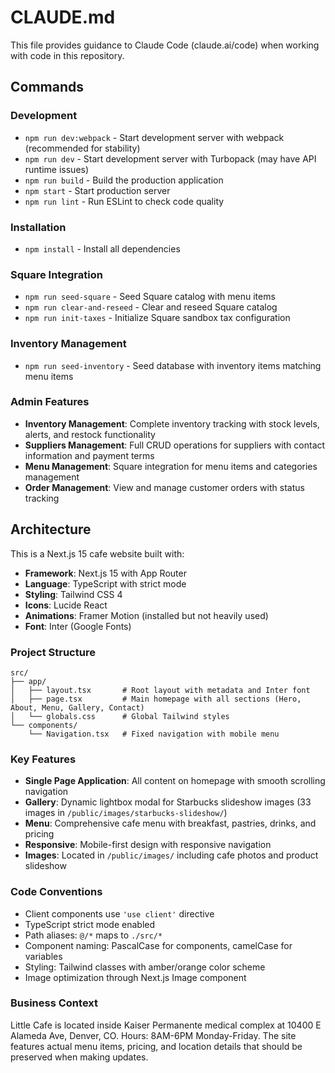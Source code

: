 # CLAUDE.md

This file provides guidance to Claude Code (claude.ai/code) when working with code in this repository.

## Commands

### Development
- `npm run dev:webpack` - Start development server with webpack (recommended for stability)
- `npm run dev` - Start development server with Turbopack (may have API runtime issues)
- `npm run build` - Build the production application
- `npm start` - Start production server
- `npm run lint` - Run ESLint to check code quality

### Installation
- `npm install` - Install all dependencies

### Square Integration
- `npm run seed-square` - Seed Square catalog with menu items
- `npm run clear-and-reseed` - Clear and reseed Square catalog
- `npm run init-taxes` - Initialize Square sandbox tax configuration

### Inventory Management
- `npm run seed-inventory` - Seed database with inventory items matching menu items

### Admin Features
- **Inventory Management**: Complete inventory tracking with stock levels, alerts, and restock functionality
- **Suppliers Management**: Full CRUD operations for suppliers with contact information and payment terms
- **Menu Management**: Square integration for menu items and categories management
- **Order Management**: View and manage customer orders with status tracking

## Architecture

This is a Next.js 15 cafe website built with:

- **Framework**: Next.js 15 with App Router
- **Language**: TypeScript with strict mode
- **Styling**: Tailwind CSS 4
- **Icons**: Lucide React
- **Animations**: Framer Motion (installed but not heavily used)
- **Font**: Inter (Google Fonts)

### Project Structure

```
src/
├── app/
│   ├── layout.tsx       # Root layout with metadata and Inter font
│   ├── page.tsx         # Main homepage with all sections (Hero, About, Menu, Gallery, Contact)
│   └── globals.css      # Global Tailwind styles
└── components/
    └── Navigation.tsx   # Fixed navigation with mobile menu
```

### Key Features

- **Single Page Application**: All content on homepage with smooth scrolling navigation
- **Gallery**: Dynamic lightbox modal for Starbucks slideshow images (33 images in `/public/images/starbucks-slideshow/`)
- **Menu**: Comprehensive cafe menu with breakfast, pastries, drinks, and pricing
- **Responsive**: Mobile-first design with responsive navigation
- **Images**: Located in `/public/images/` including cafe photos and product slideshow

### Code Conventions

- Client components use `'use client'` directive
- TypeScript strict mode enabled
- Path aliases: `@/*` maps to `./src/*`
- Component naming: PascalCase for components, camelCase for variables
- Styling: Tailwind classes with amber/orange color scheme
- Image optimization through Next.js Image component

### Business Context

Little Cafe is located inside Kaiser Permanente medical complex at 10400 E Alameda Ave, Denver, CO. Hours: 8AM-6PM Monday-Friday. The site features actual menu items, pricing, and location details that should be preserved when making updates.